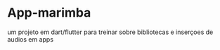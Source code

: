 # App-marimba
 um projeto em dart/flutter para treinar sobre bibliotecas e inserçoes de audios em apps 
